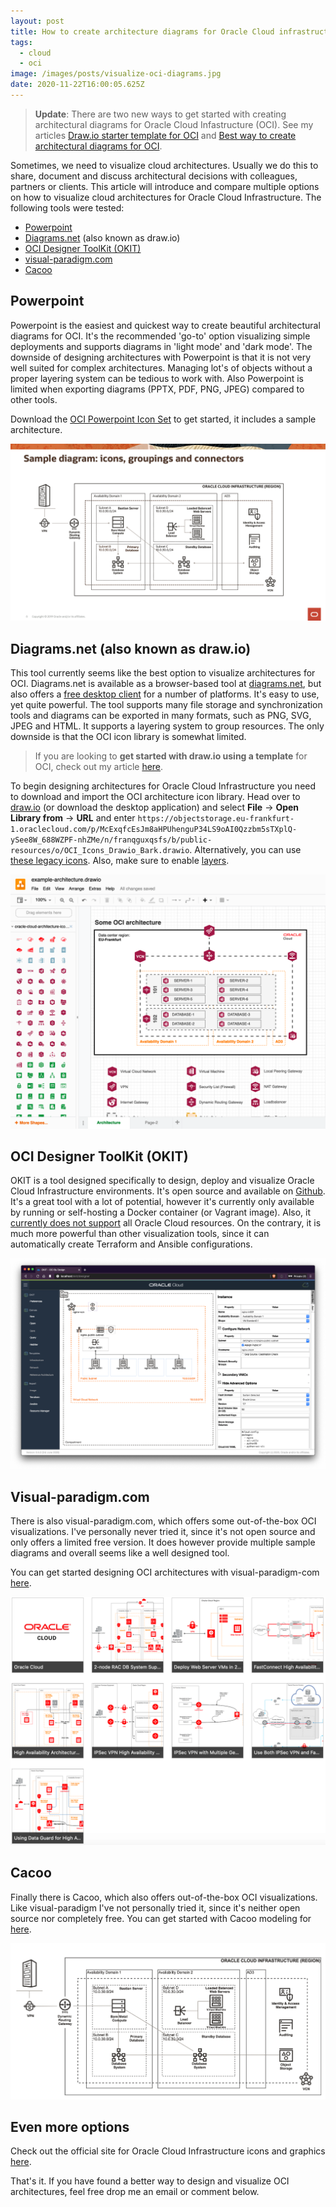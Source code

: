 ```yaml
---
layout: post
title: How to create architecture diagrams for Oracle Cloud infrastructure (OCI)
tags:
  - cloud
  - oci
image: /images/posts/visualize-oci-diagrams.jpg
date: 2020-11-22T16:00:05.625Z
---
```

> **Update**: There are two new ways to get started with creating architectural diagrams for Oracle Cloud Infastructure (OCI). See my articles [Draw.io starter template for OCI](https://maximilian.tech/2020/11/27/draw-io-starter-template-for-oci-oracle-cloud-infrastructure/) and [Best way to create architectural diagrams for OCI](https://maximilian.tech/2022/08/16/update-best-way-to-create-architectural-diagrams-for-oci-oracle-cloud-infrastructure/).

Sometimes, we need to visualize cloud architectures. Usually we do this to share, document and discuss architectural decisions with colleagues, partners or clients. This article will introduce and compare multiple options on how to visualize cloud architectures for Oracle Cloud Infrastructure. The following tools were tested:

* [Powerpoint](#powerpoint)
* [Diagrams.net](#drawio) (also known as draw.io)
* [OCI Designer ToolKit (OKIT)](#okit)
* [visual-paradigm.com](#visualparadigm)
* [Cacoo](#cacoo)

## Powerpoint <a name="powerpoint"></a>

Powerpoint is the easiest and quickest way to create beautiful architectural diagrams for OCI. It's the recommended 'go-to' option visualizing simple deployments and supports diagrams in 'light mode' and 'dark mode'. The downside of designing architectures with Powerpoint is that it is not very well suited for complex architectures. Managing lot's of objects without a proper layering system can be tedious to work with. Also Powerpoint is limited when exporting diagrams (PPTX, PDF, PNG, JPEG) compared to other tools. 

Download the [OCI Powerpoint Icon Set](https://docs.cloud.oracle.com/en-us/iaas/Content/Resources/Assets/OCI_Icons.pptx) to get started, it includes a sample architecture.

![](/images/posts/oci-powerpoint.png)

## Diagrams.net (also known as draw.io) <a name="drawio"></a>

This tool currently seems like the best option to visualize architectures for OCI. Diagrams.net is available as a browser-based tool at [diagrams.net](https://diagrams.net), but also offers a [free desktop client](https://github.com/jgraph/drawio-desktop/releases/) for a number of platforms. It's easy to use, yet quite powerful. The tool supports many file storage and synchronization tools and diagrams can be exported in many formats, such as PNG, SVG, JPEG and HTML. It supports a layering system to group resources. The only downside is that the OCI icon library is somewhat limited. 

> If you are looking to **get started with draw.io using a template** for OCI, check out my article [here](https://maximilian.tech/2020/11/27/draw-io-starter-template-for-oci-oracle-cloud-infrastructure/).

To begin designing architectures for Oracle Cloud Infrastructure you need to download and import the OCI architecture icon library. Head over to [draw.io](https://draw.io) (or download the desktop application) and select **File** → **Open Library from** → **URL** and enter `https://objectstorage.eu-frankfurt-1.oraclecloud.com/p/McExqfcEsJm8aHPUhenguP34LS9oAI0Qzzbm5sTXplQ-ySee8W_688WZPF-nhZMe/n/franqguxqsfs/b/public-resources/o/OCI_Icons_Drawio_Bark.drawio`. Alternatively, you can use [these legacy icons](https://objectstorage.eu-frankfurt-1.oraclecloud.com/p/mRHFjVorUCYMI5L8lSp-_Hc2F4Y7_9gnMOWvox0bNdpsqLE-x0VKjH17UDWk8P-3/n/franqguxqsfs/b/public-resources/o/oracle-cloud-architecture-icons-01-2019.xml). Also, make sure to enable [layers](https://desk.draw.io/support/solutions/articles/16000067815-how-to-use-layers-). 

![Working with diagrams.net to design OCI architectures](/images/posts/diagrams-net-oci.png "Working with diagrams.net to design OCI architectures")

## OCI Designer ToolKit (OKIT) <a name="okit"></a>

OKIT is a tool designed specifically to design, deploy and visualize Oracle Cloud Infrastructure environments. It's open source and available on [Github](https://github.com/oracle/oci-designer-toolkit). It's a great tool with a lot of potential, however it's currently only available by running or self-hosting a Docker container (or Vagrant image). Also, it [currently does not support](https://github.com/oracle/oci-designer-toolkit/blob/master/documentation/Usage.md#currently-implemented-artifacts) all Oracle Cloud resources. On the contrary, it is much more powerful than other visualization tools, since it can automatically create Terraform and Ansible configurations.

![Working with OKIT to design OCI architectures](/images/posts/okit.png "Working with OKIT to design OCI architectures")

## Visual-paradigm.com <a name="visualparadigm"></a>

There is also visual-paradigm.com, which offers some out-of-the-box OCI visualizations. I've personally never tried it, since it's not open source and only offers a limited free version. It does however provide multiple sample diagrams and overall seems like a well designed tool. 

You can get started designing OCI architectures with visual-paradigm-com [here](https://online.visual-paradigm.com/diagrams/features/oracle-cloud-infrastructure-diagram-software/).

![Working with Powerpoint to design OCI architectures](/images/posts/visual-paradigm-oci.png "Working with Powerpoint to design OCI architectures")

## Cacoo <a name="cacoo"></a>

Finally there is Cacoo, which also offers out-of-the-box OCI visualizations. Like visual-paradigm I've not personally tried it, since it's neither open source nor completely free. You can get started with Cacoo modeling for [here](https://cacoo.com/templates/oracle-cloud-infrastructure-template).

![Working with Cacoo to design OCI architectures](/images/posts/oci-cacoo.png "Working with Cacoo to design OCI architectures")

## Even more options

Check out the official site for Oracle Cloud Infrastructure icons and graphics [here](https://docs.cloud.oracle.com/en-us/iaas/Content/General/Reference/graphicsfordiagrams.htm).

That's it. If you have found a better way to design and visualize OCI architectures, feel free drop me an email or comment below.